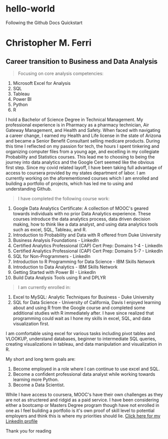 # hello-world
Following the Github Docs Quickstart
# **Christopher M. Ferri**
## Career transition to Business and Data Analysis 
 
> Focusing on core analysis competencies:
1. Microsoft Excel for Analysis
2. SQL
3. Tableau
4. Power BI
5. Python
6. R

I hold a Bachelor of Science Degree in Technical Management. My professional experience is in Pharmacy as a pharmacy technician, Air Gateway Management, and Health and Safety. When faced with navigating a career change, I earned my Health and Life license in the state of Arizona and became a Senior Benefit Consultant selling medicare products. During this time I reflected on my passion for tech, the hours I spent tinkering and organizing computer files from a young age, and excelling in my collegiate Probability and Statistics courses. This lead me to choosing to being the journey into data analytics and the Google Cert seemed like the obvious first step. Since my covid related layoff, I have been taking full advantage of access to coursera provided by my states department of labor. I am currently working on the aforementioned courses which I am enrolled and building a portfolio of projects, which has led me to using and understanding Github. 
> I have completed the following course work:
1. Google Data Analytics Certificate: A collection of MOOC's geared towards individuals with no prior Data Analytics experience. These courses introduce the data analytics process, data driven decision making, how to think like a data analyst, and using data analytics tools such as excel, SQL, Tableau, and R.
2. Introduction to Probability and Data with R offered from Duke University
3. Business Analysis Foundations - LinkedIn
4. Certified Analytics Professional (CAP) Cert Prep: Domains 1-4 - LinkedIn
5. Certified Analytics Professional (CAP) Cert Prep: Domains 5-7 - LinkedIn
6. SQL for Non-Programmers - LinkedIn
7. Introduction to R Programming for Data Science - IBM Skills Network
8. Introduction to Data Analytics - IBM Skills Network
9. Getting Started with Power BI - LinkedIn
10. Build Data Analysis Tools using R and DPLYR

> I am currently enrolled in:
1. Excel to MySQL: Analytic Techniques for Business - Duke University
2. SQL for Data Science - University of California, Davis
I enjoyed learning about and using R from the Google course and completed some additional studies with R immediately after. I have since realized that programming could wait as I hone my skills in excel, SQL, and data visualization first.

I am comfortable using excel for various tasks including pivot tables and VLOOKUP, understand databases, beginner to intermediate SQL queries, creating visualizations in tableau, and data manipulation and visualization in R. 

My short and long term goals are:
1. Become employed in a role where I can continue to use excel and SQL. 
2. Become a confident professional data analyst while working towards learning more Python. 
3. Become a Data Scientist.

While I have access to coursera, MOOC's have their own challenges as they are not as structered and ridgid as a paid service. I have been considering either a bootcamp or Masters Degree program though have not enrolled in one as I feel building a portfolio is it's own proof of skill level to potential employers and think this is where my priorities should lie. 
[Click here for my LinkedIn profile](https://www.linkedin.com/in/cmferri85/)

Thank you for reading
